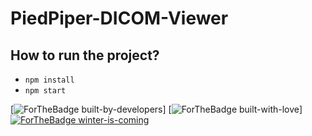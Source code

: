 # PiedPiper-DICOM-Viewer

## How to run the project?
- ```npm install```
- ```npm start```

[![ForTheBadge built-by-developers](http://ForTheBadge.com/images/badges/built-by-developers.svg)]
[![ForTheBadge built-with-love](http://ForTheBadge.com/images/badges/built-with-love.svg)]
[![ForTheBadge winter-is-coming](http://ForTheBadge.com/images/badges/winter-is-coming.svg)](http://ForTheBadge.com)

